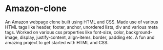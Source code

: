 # Amazon-clone
An Amazon webpage clone built using HTML and CSS.
Made use of various HTML tags like header, footer, anchor, unordered lists, div and various meta tags.
Worked on various css properties like font-size, color, background-image, display, justify-content, align-items, border, padding etc. A fun and amazing project to get started with HTML and CSS.
